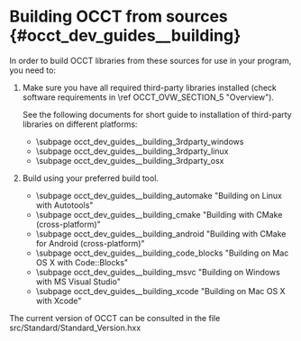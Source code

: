 Building OCCT from sources {#occt_dev_guides__building}
=========

In order to build OCCT libraries from these sources for use in your program, 
you need to:

1. Make sure you have all required third-party libraries installed (check 
   software requirements in \ref OCCT_OVW_SECTION_5 "Overview").

   See the following documents for short guide to installation of 
   third-party libraries on different platforms:
   - \subpage occt_dev_guides__building_3rdparty_windows
   - \subpage occt_dev_guides__building_3rdparty_linux
   - \subpage occt_dev_guides__building_3rdparty_osx


2. Build using your preferred build tool.
   - \subpage occt_dev_guides__building_automake "Building on Linux with Autotools"
   - \subpage occt_dev_guides__building_cmake "Building with CMake (cross-platform)"
   - \subpage occt_dev_guides__building_android "Building with CMake for Android (cross-platform)"
   - \subpage occt_dev_guides__building_code_blocks "Building on Mac OS X with Code::Blocks"
   - \subpage occt_dev_guides__building_msvc "Building on Windows with MS Visual Studio"
   - \subpage occt_dev_guides__building_xcode "Building on Mac OS X with Xcode"

The current version of OCCT can be consulted in the file src/Standard/Standard_Version.hxx